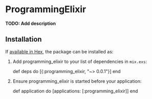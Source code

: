 # ProgrammingElixir

**TODO: Add description**

## Installation

If [available in Hex](https://hex.pm/docs/publish), the package can be installed as:

  1. Add programming_elixir to your list of dependencies in `mix.exs`:

        def deps do
          [{:programming_elixir, "~> 0.0.1"}]
        end

  2. Ensure programming_elixir is started before your application:

        def application do
          [applications: [:programming_elixir]]
        end

